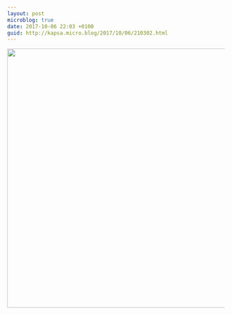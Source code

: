 ```yaml
---
layout: post
microblog: true
date: 2017-10-06 22:03 +0100
guid: http://kapsa.micro.blog/2017/10/06/210302.html
---
```



<img src="http://blog.jeankapsa.com/uploads/2017/cf417f6d0e.jpg" width="600" height="600" />
